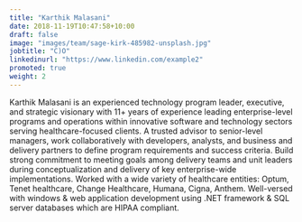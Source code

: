 ```yaml
---
title: "Karthik Malasani"
date: 2018-11-19T10:47:58+10:00
draft: false
image: "images/team/sage-kirk-485982-unsplash.jpg"
jobtitle: "C)O"
linkedinurl: "https://www.linkedin.com/example2"
promoted: true
weight: 2
---
```


Karthik Malasani is an experienced technology program leader, executive, and strategic visionary with 11+ years of experience leading enterprise-level programs and operations within innovative software and technology sectors serving healthcare-focused clients. A trusted advisor to senior-level managers, work collaboratively with developers, analysts, and business and delivery partners to define program requirements and success criteria. Build strong commitment to meeting goals among delivery teams and unit leaders during conceptualization and delivery of key enterprise-wide implementations. Worked with a wide variety of healthcare entities: Optum, Tenet healthcare, Change Healthcare, Humana, Cigna, Anthem. Well-versed with windows & web application development using .NET framework & SQL server databases which are HIPAA compliant. 
